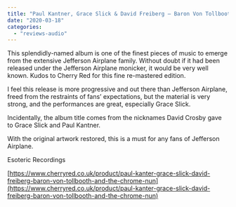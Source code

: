 ```yaml
---
title: "Paul Kantner, Grace Slick & David Freiberg – Baron Von Tollbooth and the Chrome Nun"
date: "2020-03-18"
categories: 
  - "reviews-audio"
---
```


This splendidly-named album is one of the finest pieces of music to emerge from the extensive Jefferson Airplane family. Without doubt if it had been released under the Jefferson Airplane monicker, it would be very well known. Kudos to Cherry Red for this fine re-mastered edition.

I feel this release is more progressive and out there than Jefferson Airplane, freed from the restraints of fans’ expectations, but the material is very strong, and the performances are great, especially Grace Slick.

Incidentally, the album title comes from the nicknames David Crosby gave to Grace Slick and Paul Kantner.

With the original artwork restored, this is a must for any fans of Jefferson Airplane.

Esoteric Recordings

[https://www.cherryred.co.uk/product/paul-kanter-grace-slick-david-freiberg-baron-von-tollbooth-and-the-chrome-nun](https://www.cherryred.co.uk/product/paul-kanter-grace-slick-david-freiberg-baron-von-tollbooth-and-the-chrome-nun)
